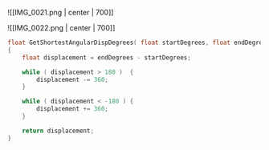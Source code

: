 ![[IMG_0021.png | center | 700]]

![[IMG_0022.png | center | 700]]


```cpp
float GetShortestAngularDispDegrees( float startDegrees, float endDegrees )
{
	float displacement = endDegrees - startDegrees;

	while ( displacement > 180 )  { 
		displacement -= 360;
	}

	while ( displacement < -180 ) {
		displacement += 360;
	}

	return displacement;
}
```